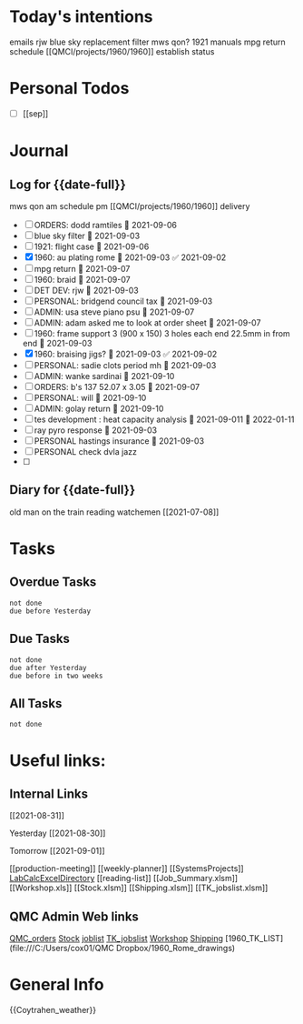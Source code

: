 # Today's intentions

emails
rjw
blue sky replacement filter
mws qon?
1921
manuals
mpg return
schedule
[[QMCI/projects/1960/1960]] establish status


# Personal Todos

- [ ] [[sep]]

# Journal

## Log for {{date-full}}

mws qon am
schedule pm
[[QMCI/projects/1960/1960]] delivery

- [ ] ORDERS: dodd ramtiles 📅 2021-09-06
- [ ] blue sky filter 📅 2021-09-03
- [ ] 1921: flight case 📅 2021-09-06
- [x] 1960: au plating rome 📅 2021-09-03 ✅ 2021-09-02
- [ ] mpg return 📅 2021-09-07
- [ ] 1960: braid 📅 2021-09-07
- [ ] DET DEV: rjw 📅 2021-09-03
- [ ] PERSONAL: bridgend council tax 📅 2021-09-03
- [ ] ADMIN: usa steve piano psu 📅 2021-09-07
- [ ] ADMIN: adam asked me to look at order sheet 📅 2021-09-07
- [ ] 1960: frame support 3 (900 x 150) 3 holes each end 22.5mm in from end 📅 2021-09-03
- [x] 1960: braising jigs? 📅 2021-09-03 ✅ 2021-09-02
- [ ] PERSONAL: sadie clots period mh 📅 2021-09-03
- [ ] ADMIN: wanke sardinai 📅 2021-09-10
- [ ] ORDERS: b's 137 52.07 x 3.05 📅 2021-09-07
- [ ] PERSONAL: will 📅 2021-09-10
- [ ] ADMIN: golay return 📅 2021-09-10
- [ ] tes development : heat capacity analysis 📅 2021-09-011 📅 2022-01-11
- [ ] ray pyro response 📅 2021-09-03
- [ ] PERSONAL hastings insurance 📅 2021-09-03
- [ ] PERSONAL check dvla jazz
- [ ] 



## Diary for {{date-full}}

old man on the train reading watchemen [[2021-07-08]]

# Tasks

## Overdue Tasks

```tasks
not done
due before Yesterday
```

## Due Tasks

```tasks
not done
due after Yesterday
due before in two weeks
```
## All Tasks

```tasks
not done
```
# Useful links:


## Internal Links

[[2021-08-31]]

Yesterday [[2021-08-30]]

Tomorrow [[2021-09-01]]

[[production-meeting]]
[[weekly-planner]]
[[SystemsProjects]]
[LabCalcExcelDirectory](file:///D:/MEGA/terminal/LabCalculations/)
[[reading-list]]
[[Job_Summary.xlsm]]
[[Workshop.xls]]
[[Stock.xlsm]]
[[Shipping.xlsm]]
[[TK_jobslist.xlsm]]

## QMC Admin Web links

[QMC\_orders](https://www.dropbox.com/scl/fi/o674wx2wdoeo81g3cg0pm/QMC_orders.xlsm?cloud_editor=excel&dl=0)
[Stock](https://www.dropbox.com/scl/fi/w20c8bpsjfwzzr7gjnnri/Stock.xlsm?cloud_editor=excel&dl=0)
[joblist](https://www.dropbox.com/scl/fi/6lxbg8x0fb0b4odekj8u3/joblist.xls?cloud_editor=excel&dl=0)
[TK\_jobslist](https://www.dropbox.com/scl/fi/f27ptqro2cu9p9po9nqty/TK_jobslist.xlsm?cloud_editor=excel&dl=0)
[Workshop](https://www.dropbox.com/scl/fi/179ys17jb5uofer9b5wow/Workshop.xls?cloud_editor=excel&dl=0)
[Shipping](https://www.dropbox.com/scl/fi/9mvmib7om9r2ca8et1cu2/Shipping.xlsm?cloud_editor=excel&dl=0)
[1960_TK_LIST](file:///C:/Users/cox01/QMC Dropbox/1960_Rome_drawings)

# General Info

{{Coytrahen_weather}}



